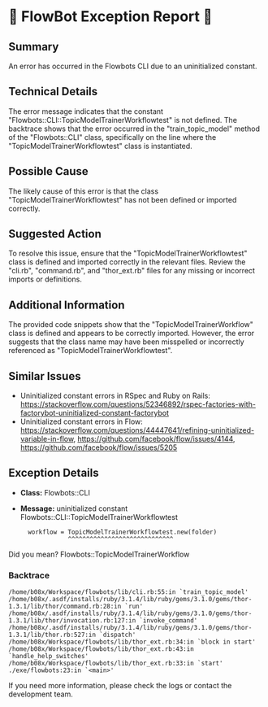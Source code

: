 # 🤖 FlowBot Exception Report 🤖


## Summary
An error has occurred in the Flowbots CLI due to an uninitialized constant. 

## Technical Details
The error message indicates that the constant "Flowbots::CLI::TopicModelTrainerWorkflowtest" is not defined. The backtrace shows that the error occurred in the "train_topic_model" method of the "Flowbots::CLI" class, specifically on the line where the "TopicModelTrainerWorkflowtest" class is instantiated. 

## Possible Cause
The likely cause of this error is that the class "TopicModelTrainerWorkflowtest" has not been defined or imported correctly. 

## Suggested Action
To resolve this issue, ensure that the "TopicModelTrainerWorkflowtest" class is defined and imported correctly in the relevant files. Review the "cli.rb", "command.rb", and "thor_ext.rb" files for any missing or incorrect imports or definitions. 

## Additional Information
The provided code snippets show that the "TopicModelTrainerWorkflow" class is defined and appears to be correctly imported. However, the error suggests that the class name may have been misspelled or incorrectly referenced as "TopicModelTrainerWorkflowtest". 

## Similar Issues
- Uninitialized constant errors in RSpec and Ruby on Rails: https://stackoverflow.com/questions/52346892/rspec-factories-with-factorybot-uninitialized-constant-factorybot
- Uninitialized constant errors in Flow: https://stackoverflow.com/questions/44447641/refining-uninitialized-variable-in-flow, https://github.com/facebook/flow/issues/4144, https://github.com/facebook/flow/issues/5205


## Exception Details

- **Class:** Flowbots::CLI
- **Message:** uninitialized constant Flowbots::CLI::TopicModelTrainerWorkflowtest

        workflow = TopicModelTrainerWorkflowtest.new(folder)
                   ^^^^^^^^^^^^^^^^^^^^^^^^^^^^^
Did you mean?  Flowbots::TopicModelTrainerWorkflow

### Backtrace

```
/home/b08x/Workspace/flowbots/lib/cli.rb:55:in `train_topic_model'
/home/b08x/.asdf/installs/ruby/3.1.4/lib/ruby/gems/3.1.0/gems/thor-1.3.1/lib/thor/command.rb:28:in `run'
/home/b08x/.asdf/installs/ruby/3.1.4/lib/ruby/gems/3.1.0/gems/thor-1.3.1/lib/thor/invocation.rb:127:in `invoke_command'
/home/b08x/.asdf/installs/ruby/3.1.4/lib/ruby/gems/3.1.0/gems/thor-1.3.1/lib/thor.rb:527:in `dispatch'
/home/b08x/Workspace/flowbots/lib/thor_ext.rb:34:in `block in start'
/home/b08x/Workspace/flowbots/lib/thor_ext.rb:43:in `handle_help_switches'
/home/b08x/Workspace/flowbots/lib/thor_ext.rb:33:in `start'
./exe/flowbots:23:in `<main>'
```

If you need more information, please check the logs or contact the development team.
